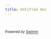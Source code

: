 ```yaml
---
title: Untitled doc
---
```

&nbsp;

<SwmMeta version="3.0.0" repo-id="Z2l0aHViJTNBJTNBQ19sYW5ndWFnZSUzQSUzQWtoYWxkaS1tZWQ=" repo-name="C_language"><sup>Powered by [Swimm](https://app.swimm.io/)</sup></SwmMeta>
